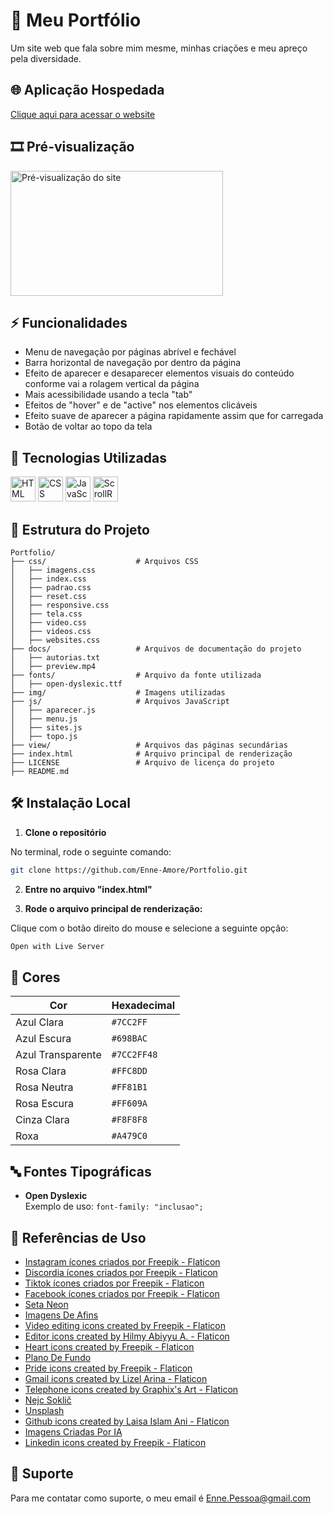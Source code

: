 
# 🌸 Meu Portfólio

 Um site web que fala sobre mim mesme, minhas criações e meu apreço pela diversidade.


## 🌐 Aplicação Hospedada

 [Clique aqui para acessar o website](https://enne-amore.github.io/Portfolio/)


## 🎞️ Pré-visualização

 <img src="img/preview.gif" alt="Pré-visualização do site" width="340" height="200">



## ⚡ Funcionalidades

 - Menu de navegação por páginas abrível e fechável
 - Barra horizontal de navegação por dentro da página 
 - Efeito de aparecer e desaparecer elementos visuais do conteúdo conforme vai a rolagem vertical da página
 - Mais acessibilidade usando a tecla "tab"
 - Efeitos de "hover" e de "active" nos elementos clicáveis
 - Efeito suave de aparecer a página rapidamente assim que for carregada
 - Botão de voltar ao topo da tela


## 🚀 Tecnologias Utilizadas

 <p align="left">
   <img src="https://cdn.jsdelivr.net/gh/devicons/devicon/icons/html5/html5-original.svg" title="HTML" alt="HTML" width="40" height="40"/>
   <img src="https://upload.wikimedia.org/wikipedia/commons/thumb/a/ab/Official_CSS_Logo.svg/2048px-Official_CSS_Logo.svg.png" title="CSS" alt="CSS" width="40" height="40"/>
   <img src="https://cdn.jsdelivr.net/gh/devicons/devicon/icons/javascript/javascript-original.svg" title="JavaScript" alt="JavaScript" width="40" height="40"/>
   <img src="https://scrollrevealjs.org/img/logomark.svg" title="ScrollReveal" alt="ScrollReveal" width="40" height="40">
 </p>


## 📂 Estrutura do Projeto

 ```plaintext
 Portfolio/
 ├── css/                    # Arquivos CSS
 │   ├── imagens.css       
 │   ├── index.css  
 │   ├── padrao.css
 │   ├── reset.css
 │   ├── responsive.css
 │   ├── tela.css
 │   ├── video.css
 │   ├── videos.css
 │   ├── websites.css
 ├── docs/                   # Arquivos de documentação do projeto
 │   ├── autorias.txt
 │   ├── preview.mp4
 ├── fonts/                  # Arquivo da fonte utilizada  
 │   ├── open-dyslexic.ttf
 ├── img/                    # Imagens utilizadas 
 ├── js/                     # Arquivos JavaScript
 │   ├── aparecer.js  
 │   ├── menu.js 
 │   ├── sites.js 
 │   ├── topo.js
 ├── view/                   # Arquivos das páginas secundárias
 ├── index.html              # Arquivo principal de renderização
 ├── LICENSE                 # Arquivo de licença do projeto
 ├── README.md
 ```


## 🛠️ Instalação Local

 1. **Clone o repositório**
 
 No terminal, rode o seguinte comando:
 
 ```bash
 git clone https://github.com/Enne-Amore/Portfolio.git
 ```
 
 2. **Entre no arquivo "index.html"**
 
 3. **Rode o arquivo principal de renderização:**
 
 Clique com o botão direito do mouse e selecione a seguinte opção:
 
 ```bash
 Open with Live Server
 ```


## 🌈 Cores

 | Cor               | Hexadecimal |
 | ----------------- | ----------- |
 | Azul Clara        | `#7CC2FF`   |
 | Azul Escura       | `#698BAC`   |
 | Azul Transparente | `#7CC2FF48` |
 | Rosa Clara        | `#FFC8DD`   |
 | Rosa Neutra       | `#FF81B1`   |
 | Rosa Escura       | `#FF609A`   |
 | Cinza Clara       | `#F8F8F8`   |
 | Roxa              | `#A479C0`   |


## 🔤 Fontes Tipográficas

 - **Open Dyslexic**  
   Exemplo de uso:
   `font-family: "inclusao";`


## 🌟 Referências de Uso

 - [Instagram ícones criados por Freepik - Flaticon](https://www.flaticon.com/br/icones-gratis/instagram)
 - [Discordia ícones criados por Freepik - Flaticon](https://www.flaticon.com/br/icones-gratis/discordia)
 - [Tiktok ícones criados por Freepik - Flaticon](https://www.flaticon.com/br/icones-gratis/tiktok)
 - [Facebook ícones criados por Freepik - Flaticon](https://www.flaticon.com/br/icones-gratis/facebook)
 - [Seta Neon](https://br.pinterest.com/pin/827606869011836550/)
 - [Imagens De Afins](https://www.canva.com/)
 - [Video editing icons created by Freepik - Flaticon](https://www.flaticon.com/free-icons/video-editing)
 - [Editor icons created by Hilmy Abiyyu A. - Flaticon](https://www.flaticon.com/free-icons/editor)
 - [Heart icons created by Freepik - Flaticon](https://www.flaticon.com/free-icons/heart)
 - [Plano De Fundo](https://www.pexels.com/pt-br/)
 - [Pride icons created by Freepik - Flaticon](https://www.flaticon.com/free-icons/pride)
 - [Gmail icons created by Lizel Arina - Flaticon](https://www.flaticon.com/free-icons/gmail)
 - [Telephone icons created by Graphix's Art - Flaticon](https://www.flaticon.com/free-icons/telephone)
 - [Nejc Soklič](https://unsplash.com/@nejc_soklic?utm_source=unsplash&utm_medium=referral&utm_content=creditCopyText)
 - [Unsplash](https://unsplash.com/pt-br/fotografias/wO42Rmamef8?utm_source=unsplash&utm_medium=referral&utm_content=creditCopyText)
 - [Github icons created by Laisa Islam Ani - Flaticon](https://www.flaticon.com/free-icons/github)
 - [Imagens Criadas Por IA](https://www.bing.com/images/create?FORM=GENILP)
 - [Linkedin icons created by Freepik - Flaticon](https://www.flaticon.com/free-icons/linkedin)


## 🔧 Suporte

 Para me contatar como suporte, o meu email é [Enne.Pessoa@gmail.com](mailto:Enne.Pessoa@gmail.com)

